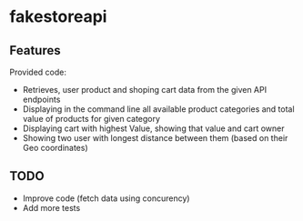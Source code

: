 # fakestoreapi

## Features

Provided code:

 * Retrieves, user product and shoping cart data from the given API endpoints
 * Displaying in the command line all available product categories and total value of products for given category
 * Displaying cart with highest Value, showing that value and cart owner
 * Showing  two user with longest distance between them (based on their Geo coordinates)

## TODO

* Improve code (fetch data using concurency)
* Add more tests
